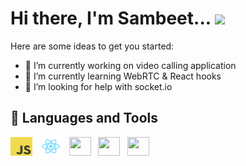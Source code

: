 # Hi there, I'm Sambeet... <img src="https://raw.githubusercontent.com/MartinHeinz/MartinHeinz/master/wave.gif" width="30px">

Here are some ideas to get you started:

-   🔭 I’m currently working on video calling application
-   🌱 I’m currently learning WebRTC & React hooks
-   🤔 I’m looking for help with socket.io

## 🔧 Languages and Tools

<img width="35" height="30" src="https://raw.githubusercontent.com/github/explore/80688e429a7d4ef2fca1e82350fe8e3517d3494d/topics/javascript/javascript.png" > &nbsp;
<img width="35" height="30" src="https://raw.githubusercontent.com/github/explore/80688e429a7d4ef2fca1e82350fe8e3517d3494d/topics/react/react.png" >
&nbsp;
<img width="35" height="30" src="https://upload.wikimedia.org/wikipedia/commons/thumb/d/d9/Node.js_logo.svg/1280px-Node.js_logo.svg.png" >
&nbsp;
<img width="35" height="30" src="https://toppng.com/uploads/preview/9kib-354x415-unnamed-mongodb-logo-sv-11562860723mgempnmrq3.png" >
&nbsp;
<img width="35" height="30" src="https://mpng.subpng.com/20180802/tpl/kisspng-logo-html5-brand-clip-art-%E6%9D%89-%E5%B1%B1-%E8%89%AF-%E9%9B%84-5b62be01b565d5.334247781533197825743.jpg" >

